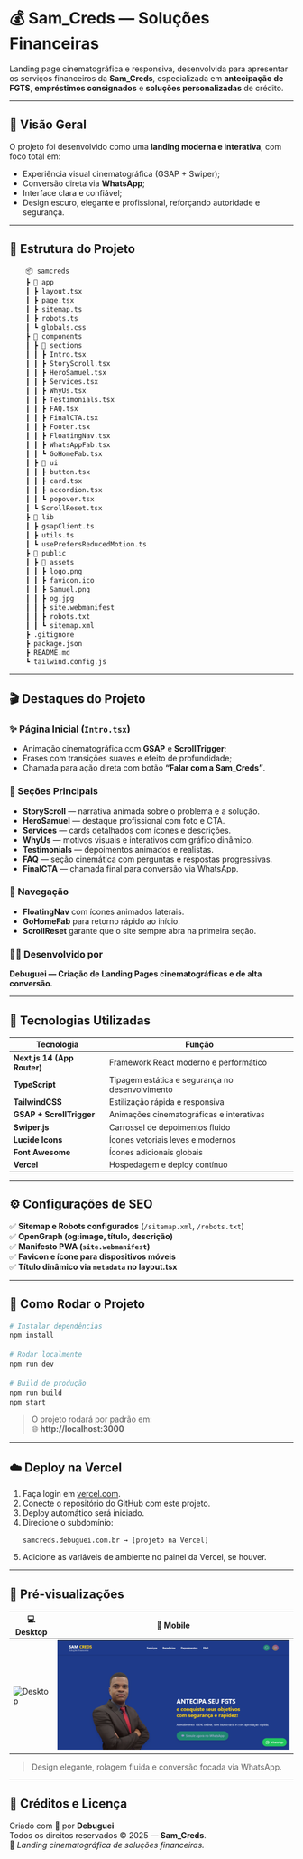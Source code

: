 # 💰 Sam_Creds — Soluções Financeiras

Landing page cinematográfica e responsiva, desenvolvida para apresentar os serviços financeiros da **Sam_Creds**, especializada em **antecipação de FGTS**, **empréstimos consignados** e **soluções personalizadas** de crédito.

---

## 🧭 Visão Geral

O projeto foi desenvolvido como uma **landing moderna e interativa**, com foco total em:
- Experiência visual cinematográfica (GSAP + Swiper);
- Conversão direta via **WhatsApp**;
- Interface clara e confiável;
- Design escuro, elegante e profissional, reforçando autoridade e segurança.

---

## 🧩 Estrutura do Projeto


        📦 samcreds
        ┣ 📂 app
        ┃ ┣ layout.tsx
        ┃ ┣ page.tsx
        ┃ ┣ sitemap.ts
        ┃ ┣ robots.ts
        ┃ ┗ globals.css
        ┣ 📂 components
        ┃ ┣ 📂 sections
        ┃ ┃ ┣ Intro.tsx
        ┃ ┃ ┣ StoryScroll.tsx
        ┃ ┃ ┣ HeroSamuel.tsx
        ┃ ┃ ┣ Services.tsx
        ┃ ┃ ┣ WhyUs.tsx
        ┃ ┃ ┣ Testimonials.tsx
        ┃ ┃ ┣ FAQ.tsx
        ┃ ┃ ┣ FinalCTA.tsx
        ┃ ┃ ┣ Footer.tsx
        ┃ ┃ ┣ FloatingNav.tsx
        ┃ ┃ ┣ WhatsAppFab.tsx
        ┃ ┃ ┗ GoHomeFab.tsx
        ┃ ┣ 📂 ui
        ┃ ┃ ┣ button.tsx
        ┃ ┃ ┣ card.tsx
        ┃ ┃ ┣ accordion.tsx
        ┃ ┃ ┗ popover.tsx
        ┃ ┗ ScrollReset.tsx
        ┣ 📂 lib
        ┃ ┣ gsapClient.ts
        ┃ ┣ utils.ts
        ┃ ┗ usePrefersReducedMotion.ts
        ┣ 📂 public
        ┃ ┣ 📂 assets
        ┃ ┃ ┣ logo.png
        ┃ ┃ ┣ favicon.ico
        ┃ ┃ ┣ Samuel.png
        ┃ ┃ ┣ og.jpg
        ┃ ┃ ┣ site.webmanifest
        ┃ ┃ ┣ robots.txt
        ┃ ┃ ┗ sitemap.xml
        ┣ .gitignore
        ┣ package.json
        ┣ README.md
        ┗ tailwind.config.js

---

## 🎬 Destaques do Projeto

### ✨ Página Inicial (`Intro.tsx`)
- Animação cinematográfica com **GSAP** e **ScrollTrigger**;  
- Frases com transições suaves e efeito de profundidade;  
- Chamada para ação direta com botão **“Falar com a Sam_Creds”**.

### 💼 Seções Principais
- **StoryScroll** — narrativa animada sobre o problema e a solução.  
- **HeroSamuel** — destaque profissional com foto e CTA.  
- **Services** — cards detalhados com ícones e descrições.  
- **WhyUs** — motivos visuais e interativos com gráfico dinâmico.  
- **Testimonials** — depoimentos animados e realistas.  
- **FAQ** — seção cinemática com perguntas e respostas progressivas.  
- **FinalCTA** — chamada final para conversão via WhatsApp.

### 🧭 Navegação
- **FloatingNav** com ícones animados laterais.  
- **GoHomeFab** para retorno rápido ao início.  
- **ScrollReset** garante que o site sempre abra na primeira seção.

### 🦸‍♂️ Desenvolvido por
**Debuguei — Criação de Landing Pages cinematográficas e de alta conversão.**

---

## 🧠 Tecnologias Utilizadas

| Tecnologia | Função |
|-------------|--------|
| **Next.js 14 (App Router)** | Framework React moderno e performático |
| **TypeScript** | Tipagem estática e segurança no desenvolvimento |
| **TailwindCSS** | Estilização rápida e responsiva |
| **GSAP + ScrollTrigger** | Animações cinematográficas e interativas |
| **Swiper.js** | Carrossel de depoimentos fluido |
| **Lucide Icons** | Ícones vetoriais leves e modernos |
| **Font Awesome** | Ícones adicionais globais |
| **Vercel** | Hospedagem e deploy contínuo |

---

## ⚙️ Configurações de SEO

✅ **Sitemap e Robots configurados** (`/sitemap.xml`, `/robots.txt`)  
✅ **OpenGraph (og:image, título, descrição)**  
✅ **Manifesto PWA (`site.webmanifest`)**  
✅ **Favicon e ícone para dispositivos móveis**  
✅ **Título dinâmico via `metadata` no layout.tsx**

---

## 🚀 Como Rodar o Projeto

```bash
# Instalar dependências
npm install

# Rodar localmente
npm run dev

# Build de produção
npm run build
npm start
```

> O projeto rodará por padrão em:  
> 🌐 **http://localhost:3000**

---

## ☁️ Deploy na Vercel

1. Faça login em [vercel.com](https://vercel.com/).  
2. Conecte o repositório do GitHub com este projeto.  
3. Deploy automático será iniciado.  
4. Direcione o subdomínio:  
   ```
   samcreds.debuguei.com.br → [projeto na Vercel]
   ```
5. Adicione as variáveis de ambiente no painel da Vercel, se houver.

---

## 📸 Pré-visualizações

| 💻 Desktop | 📱 Mobile |
|------------|-----------|
| ![Desktop](public/assets/og.jpg) | ![Mobile](public/assets/preview.png) |

> Design elegante, rolagem fluida e conversão focada via WhatsApp.

---

## 🧾 Créditos e Licença

Criado com 💚 por **Debuguei**  
Todos os direitos reservados © 2025 — **Sam_Creds**.  
💼 *Landing cinematográfica de soluções financeiras.*
